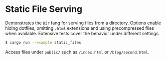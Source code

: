# Static File Serving

Demonstrates the `Dir` fang for serving files from a directory.  Options enable
hiding dotfiles, omitting `.html` extensions and using precompressed files when
available.  Extensive tests cover the behavior under different settings.

```bash
$ cargo run --example static_files
```

Access files under `public/` such as `/index.html` or `/blog/second.html`.
